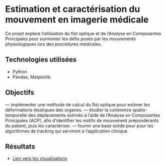 # Estimation et caractérisation du mouvement en imagerie médicale

Ce projet explore l’utilisation du flot optique et de l’Analyse en Composantes Principales
pour surmonter les défis posés par les mouvements physiologiques lors des procédures
médicales.

## Technologies utilisées
- Python
- Pandas, Matplotlib

## Objectifs
— implémenter une méthode de calcul du flot optique pour estimer les déformations élastiques
des organes.
— étudier la cohérence spatio-temporelle des déplacements estimés à l’aide de l’Analyse
en Composantes Principales (ACP), afin d’identifier les motifs de mouvement prépondérants
du patient, puis les caractériser.
— fournir une base solide pour pour les algorithmes de tracking qui serviront à l’application
clinique.

## Résultats
- [Lien vers les visualisations](#)
